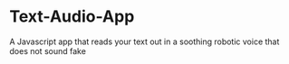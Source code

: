 # Text-Audio-App
A Javascript app that reads your text out in a soothing robotic voice that does not sound fake
